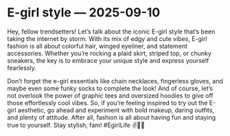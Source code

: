 # E-girl style — 2025-09-10

Hey, fellow trendsetters! Let’s talk about the iconic E-girl style that’s been taking the internet by storm. With its mix of edgy and cute vibes, E-girl fashion is all about colorful hair, winged eyeliner, and statement accessories. Whether you’re rocking a plaid skirt, striped top, or chunky sneakers, the key is to embrace your unique style and express yourself fearlessly. 

Don’t forget the e-girl essentials like chain necklaces, fingerless gloves, and maybe even some funky socks to complete the look! And of course, let’s not overlook the power of graphic tees and oversized hoodies to give off those effortlessly cool vibes. So, if you’re feeling inspired to try out the E-girl aesthetic, go ahead and experiment with bold makeup, daring outfits, and plenty of attitude. After all, fashion is all about having fun and staying true to yourself. Stay stylish, fam! #EgirlLife ✌️💖🌈